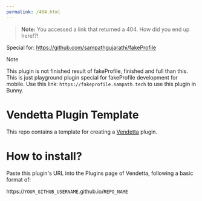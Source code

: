 ```yaml
---
permalink: /404.html
---
```

> **Note:** You accessed a link that returned a 404. How did you end up here!?!

Special for: https://github.com/sampathgujarathi/fakeProfile

> [!NOTE]
> This plugin is not finished result of fakeProfile, finished and full than this. This is just playground plugin special for fakeProfile development for mobile.
> Use this link: `https://fakeprofile.sampath.tech` to use this plugin in Bunny.

# Vendetta Plugin Template
This repo contains a template for creating a [Vendetta](https://github.com/vendetta-mod/Vendetta) plugin.

# How to install?
Paste this plugin's URL into the Plugins page of Vendetta, following a basic format of:

https://`YOUR_GITHUB_USERNAME`.github.io/`REPO_NAME`
